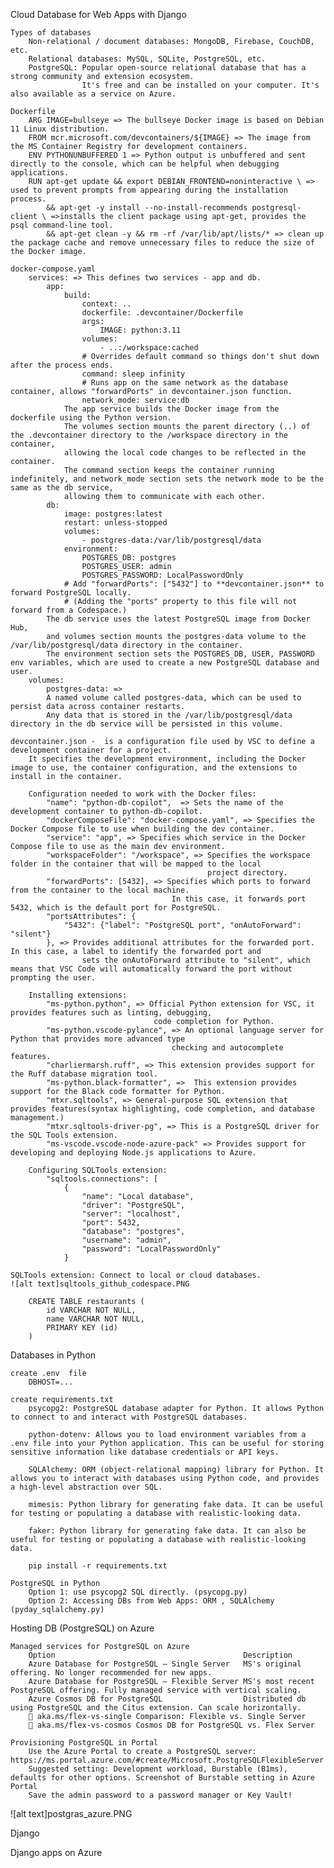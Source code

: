 Cloud Database for Web Apps  with Django

    Types of databases
        Non-relational / document databases: MongoDB, Firebase, CouchDB, etc.
        Relational databases: MySQL, SQLite, PostgreSQL, etc.
        PostgreSQL: Popular open-source relational database that has a strong community and extension ecosystem. 
                    It's free and can be installed on your computer. It's also available as a service on Azure.

    Dockerfile
        ARG IMAGE=bullseye => The bullseye Docker image is based on Debian 11 Linux distribution.
        FROM mcr.microsoft.com/devcontainers/${IMAGE} => The image from the MS Container Registry for development containers. 
        ENV PYTHONUNBUFFERED 1 => Python output is unbuffered and sent directly to the console, which can be helpful when debugging applications.
        RUN apt-get update && export DEBIAN_FRONTEND=noninteractive \ => used to prevent prompts from appearing during the installation process.
            && apt-get -y install --no-install-recommends postgresql-client \ =>installs the client package using apt-get, provides the psql command-line tool. 
            && apt-get clean -y && rm -rf /var/lib/apt/lists/* => clean up the package cache and remove unnecessary files to reduce the size of the Docker image.

    docker-compose.yaml
        services: => This defines two services - app and db.
            app:
                build:
                    context: ..
                    dockerfile: .devcontainer/Dockerfile
                    args:
                        IMAGE: python:3.11
                    volumes:
                        - ..:/workspace:cached
                    # Overrides default command so things don't shut down after the process ends.
                    command: sleep infinity
                    # Runs app on the same network as the database container, allows "forwardPorts" in devcontainer.json function.
                    network_mode: service:db
                The app service builds the Docker image from the dockerfile using the Python version. 
                The volumes section mounts the parent directory (..) of the .devcontainer directory to the /workspace directory in the container, 
                allowing the local code changes to be reflected in the container. 
                The command section keeps the container running indefinitely, and network_mode section sets the network mode to be the same as the db service, 
                allowing them to communicate with each other.       
            db:
                image: postgres:latest
                restart: unless-stopped
                volumes:
                    - postgres-data:/var/lib/postgresql/data
                environment:
                    POSTGRES_DB: postgres
                    POSTGRES_USER: admin
                    POSTGRES_PASSWORD: LocalPasswordOnly
                # Add "forwardPorts": ["5432"] to **devcontainer.json** to forward PostgreSQL locally.
                # (Adding the "ports" property to this file will not forward from a Codespace.)
            The db service uses the latest PostgreSQL image from Docker Hub,
            and volumes section mounts the postgres-data volume to the /var/lib/postgresql/data directory in the container. 
            The environment section sets the POSTGRES_DB, USER, PASSWORD env variables, which are used to create a new PostgreSQL database and user.
        volumes:
            postgres-data: => 
            A named volume called postgres-data, which can be used to persist data across container restarts. 
            Any data that is stored in the /var/lib/postgresql/data directory in the db service will be persisted in this volume.

    devcontainer.json -  is a configuration file used by VSC to define a development container for a project. 
        It specifies the development environment, including the Docker image to use, the container configuration, and the extensions to install in the container.
        
        Configuration needed to work with the Docker files:
            "name": "python-db-copilot",  => Sets the name of the development container to python-db-copilot.
            "dockerComposeFile": "docker-compose.yaml", => Specifies the Docker Compose file to use when building the dev container.
            "service": "app", => Specifies which service in the Docker Compose file to use as the main dev environment.
            "workspaceFolder": "/workspace", => Specifies the workspace folder in the container that will be mapped to the local 
                                                project directory.
            "forwardPorts": [5432], => Specifies which ports to forward from the container to the local machine. 
                                        In this case, it forwards port 5432, which is the default port for PostgreSQL.
            "portsAttributes": {
                "5432": {"label": "PostgreSQL port", "onAutoForward": "silent"}
            }, => Provides additional attributes for the forwarded port. In this case, a label to identify the forwarded port and
                    sets the onAutoForward attribute to "silent", which means that VSC Code will automatically forward the port without prompting the user.

        Installing extensions:
            "ms-python.python", => Official Python extension for VSC, it provides features such as linting, debugging, 
                                    code completion for Python.
            "ms-python.vscode-pylance", => An optional language server for Python that provides more advanced type 
                                        checking and autocomplete features.
            "charliermarsh.ruff", => This extension provides support for the Ruff database migration tool.
            "ms-python.black-formatter", =>  This extension provides support for the Black code formatter for Python.
            "mtxr.sqltools", => General-purpose SQL extension that provides features(syntax highlighting, code completion, and database management.)
            "mtxr.sqltools-driver-pg", => This is a PostgreSQL driver for the SQL Tools extension.
            "ms-vscode.vscode-node-azure-pack" => Provides support for developing and deploying Node.js applications to Azure.

        Configuring SQLTools extension:
            "sqltools.connections": [
                {
                    "name": "Local database",
                    "driver": "PostgreSQL",
                    "server": "localhost",
                    "port": 5432,
                    "database": "postgres",
                    "username": "admin",
                    "password": "LocalPasswordOnly"
                }

    SQLTools extension: Connect to local or cloud databases. 
    ![alt text]sqltools_github_codespace.PNG
    
        CREATE TABLE restaurants (
            id VARCHAR NOT NULL,
            name VARCHAR NOT NULL,
            PRIMARY KEY (id) 
        )
       
Databases in Python
    
    create .env  file
        DBHOST=...
    
    create requirements.txt
        psycopg2: PostgreSQL database adapter for Python. It allows Python to connect to and interact with PostgreSQL databases.
        
        python-dotenv: Allows you to load environment variables from a .env file into your Python application. This can be useful for storing sensitive information like database credentials or API keys.
        
        SQLAlchemy: ORM (object-relational mapping) library for Python. It allows you to interact with databases using Python code, and provides a high-level abstraction over SQL.
        
        mimesis: Python library for generating fake data. It can be useful for testing or populating a database with realistic-looking data.
        
        faker: Python library for generating fake data. It can also be useful for testing or populating a database with realistic-looking data.    

        pip install -r requirements.txt

    PostgreSQL in Python
        Option 1: use psycopg2 SQL directly. (psycopg.py)
        Option 2: Accessing DBs from Web Apps: ORM , SQLAlchemy (pyday_sqlalchemy.py)
    
Hosting DB (PostgreSQL) on Azure

    Managed services for PostgreSQL on Azure
        Option	                                        Description
        Azure Database for PostgreSQL – Single Server	MS's original offering. No longer recommended for new apps.
        Azure Database for PostgreSQL – Flexible Server	MS's most recent PostgreSQL offering. Fully managed service with vertical scaling.
        Azure Cosmos DB for PostgreSQL	                Distributed db using PostgreSQL and the Citus extension. Can scale horizontally.
        🔗 aka.ms/flex-vs-single Comparison: Flexible vs. Single Server
        🔗 aka.ms/flex-vs-cosmos Cosmos DB for PostgreSQL vs. Flex Server

    Provisioning PostgreSQL in Portal
        Use the Azure Portal to create a PostgreSQL server: https://ms.portal.azure.com/#create/Microsoft.PostgreSQLFlexibleServer
        Suggested setting: Development workload, Burstable (B1ms), defaults for other options. Screenshot of Burstable setting in Azure Portal
        Save the admin password to a password manager or Key Vault!

![alt text]postgras_azure.PNG

        
Django

Django apps on Azure   